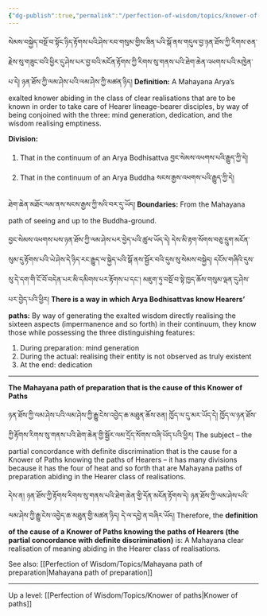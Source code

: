 ```yaml
---
{"dg-publish":true,"permalink":"/perfection-of-wisdom/topics/knower-of-paths-knowing-the-paths-of-hearers/"}
---
```


སེམས་བསྐྱེད་བསྔོ་བ་སྟོང་ཉིད་རྟོགས་པའི་ཤེས་རབ་གསུམ་གྱིས་ཟིན་པའི་སྒོ་ནས་གདུལ་བྱ་ཉན་ཐོས་ཀྱི་རིགས་ཅན་རྗེས་སུ་གཟུང་བའི་ཕྱིར་དུ་ཤེས་པར་བྱ་བའི་མངོན་རྟོགས་ཀྱི་རིགས་སུ་གནས་པའི་ཐེག་ཆེན་འཕགས་པའི་མཁྱེན་པ་དེ། ཉན་ཐོས་ཀྱི་ལམ་ཤེས་པའི་ལམ་ཤེས་ཀྱི་མཚན་ཉིད།
**Definition:** A Mahayana Arya’s exalted knower abiding in the class of clear realisations that are to be known in order to take care of Hearer lineage-bearer disciples, by way of being conjoined with the three: mind generation, dedication, and the wisdom realising emptiness.

**Division:**
1. That in the continuum of an Arya Bodhisattva བྱང་སེམས་འཕགས་པའི་རྒྱུད་ཀྱི་དེ།
2. That in the continuum of an Arya Buddha སངས་རྒྱས་འཕགས་པའི་རྒྱུད་ཀྱི་དེ།

ཐེག་ཆེན་མཐོང་ལམ་ནས་སངས་རྒྱས་ཀྱི་སའི་བར་དུ་ཡོད།
**Boundaries:** From the Mahayana path of seeing and up to the Buddha-ground.

བྱང་སེམས་འཕགས་པས་ཉན་ཐོས་ཀྱི་ལམ་ཤེས་པར་བྱེད་པའི་ཚུལ་ཡོད་དེ། 
དེས་མི་རྟག་སོགས་བཅུ་དྲུག་མངོན་སུམ་དུ་རྟོགས་པའི་ཡེ་ཤེས་དེ་ཉིད་རང་རྒྱུད་ལ་སྐྱེད་པའི་སྒོ་ནས་སྦྱོར་བའི་དུས་སུ་སེམས་བསྐྱེད། 
དངོས་གཞིའི་དུས་སུ་དེ་དག་གི་ངོ་བོ་བདེན་པར་མི་དམིགས་པར་རྟོགས་པ་དང༌། མཇུག་ཏུ་བསྔོ་བ་སྟེ་ཁྱད་ཆོས་གསུམ་ལྡན་དུ་ཤེས་པར་བྱེད་པའི་ཕྱིར།
**There is a way in which Arya Bodhisattvas know Hearers’ paths:** By way of generating the exalted wisdom directly realising the sixteen aspects (impermanence and so forth) in their continuum, they know those while possessing the three distinguishing features:
1. During preparation: mind generation
2. During the actual: realising their entity is not observed as truly existent
3. At the end: dedication

---
**The Mahayana path of preparation that is the cause of this Knower of Paths**

ཉན་ཐོས་ཀྱི་ལམ་ཤེས་པའི་ལམ་ཤེས་ཀྱི་རྒྱུ་ངེས་འབྱེད་ཆ་མཐུན་ཆོས་ཅན། ཁྱོད་ལ་དུ་མར་ཡོད་དེ། 
ཁྱོད་ལ་ཉན་ཐོས་ཀྱི་རྟོགས་རིགས་སུ་གནས་པའི་ཐེག་ཆེན་གྱི་སྦྱོར་ལམ་དྲོད་སོགས་བཞི་ཡོད་པའི་ཕྱིར།
The subject – the partial concordance with definite discrimination that is the cause for a Knower of Paths knowing the paths of Hearers – it has many divisions because it has the four of heat and so forth that are Mahayana paths of preparation abiding in the Hearer class of realisations.

དེས་ན། ཉན་ཐོས་ཀྱི་རྟོགས་རིགས་སུ་གནས་པའི་ཐེག་ཆེན་གྱི་དོན་མངོན་རྟོགས་དེ། ཉན་ཐོས་ཀྱི་ལམ་ཤེས་པའི་ལམ་ཤེས་ཀྱི་རྒྱུ་ངེས་འབྱེད་ཆ་མཐུན་གྱི་མཚན་ཉིད། དེ་ལ་དབྱེ་ན་བཞིར་ཡོད།
Therefore, the **definition of the cause of a Knower of Paths knowing the paths of Hearers (the partial concordance with definite discrimination)** is:
A Mahayana clear realisation of meaning abiding in the Hearer class of realisations.

See also: [[Perfection of Wisdom/Topics/Mahayana path of preparation\|Mahayana path of preparation]]

---
Up a level: [[Perfection of Wisdom/Topics/Knower of paths\|Knower of paths]]